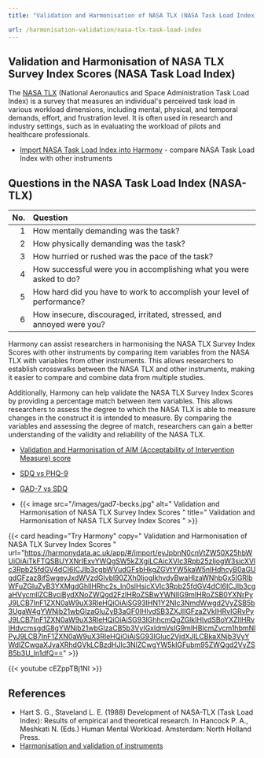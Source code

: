 ```yaml
---
title: "Validation and Harmonisation of NASA TLX (NASA Task Load Index)"

url: /harmonisation-validation/nasa-tlx-task-load-index
---
```


## Validation and Harmonisation of NASA TLX Survey Index Scores (NASA Task Load Index)

The [NASA TLX](https://humansystems.arc.nasa.gov/groups/tlx/downloads/TLXScale.pdf) (National Aeronautics and Space Administration Task Load Index) is a survey that measures an individual's perceived task load in various workload dimensions, including mental, physical, and temporal demands, effort, and frustration level. It is often used in research and industry settings, such as in evaluating the workload of pilots and healthcare professionals.

* <a href="https://harmonydata.ac.uk/app/#/import/eyJpbnN0cnVtZW50X25hbWUiOiAiTkFTQSBUYXNrIExvYWQgSW5kZXgiLCAicXVlc3Rpb25zIjogW3sicXVlc3Rpb25fdGV4dCI6ICJIb3cgbWVudGFsbHkgZGVtYW5kaW5nIHdhcyB0aGUgdGFzaz8ifSwgeyJxdWVzdGlvbl90ZXh0IjogIkhvdyBwaHlzaWNhbGx5IGRlbWFuZGluZyB3YXMgdGhlIHRhc2s_In0sIHsicXVlc3Rpb25fdGV4dCI6ICJIb3cgaHVycmllZCBvciBydXNoZWQgd2FzIHRoZSBwYWNlIG9mIHRoZSB0YXNrPyJ9LCB7InF1ZXN0aW9uX3RleHQiOiAiSG93IHN1Y2Nlc3NmdWwgd2VyZSB5b3UgaW4gYWNjb21wbGlzaGluZyB3aGF0IHlvdSB3ZXJlIGFza2VkIHRvIGRvPyJ9LCB7InF1ZXN0aW9uX3RleHQiOiAiSG93IGhhcmQgZGlkIHlvdSBoYXZlIHRvIHdvcmsgdG8gYWNjb21wbGlzaCB5b3VyIGxldmVsIG9mIHBlcmZvcm1hbmNlPyJ9LCB7InF1ZXN0aW9uX3RleHQiOiAiSG93IGluc2VjdXJlLCBkaXNjb3VyYWdlZCwgaXJyaXRhdGVkLCBzdHJlc3NlZCwgYW5kIGFubm95ZWQgd2VyZSB5b3U_In1dfQ==" target="harmonyapp">Import NASA Task Load Index into Harmony</a> - compare NASA Task Load Index with other instruments

## Questions in the NASA Task Load Index (NASA-TLX)

|   No. | Question                                                               |
|------:|:-----------------------------------------------------------------------|
|     1 | How mentally demanding was the task?                                   |
|     2 | How physically demanding was the task?                                 |
|     3 | How hurried or rushed was the pace of the task?                        |
|     4 | How successful were you in accomplishing what you were asked to do?    |
|     5 | How hard did you have to work to accomplish your level of performance? |
|     6 | How insecure, discouraged, irritated, stressed, and annoyed were you?  |

Harmony can assist researchers in harmonising the NASA TLX Survey Index Scores with other instruments by comparing item variables from the NASA TLX with variables from other instruments. This allows researchers to establish crosswalks between the NASA TLX and other instruments, making it easier to compare and combine data from multiple studies.


Additionally, Harmony can help validate the NASA TLX Survey Index Scores by providing a percentage match between item variables. This allows researchers to assess the degree to which the NASA TLX is able to measure changes in the construct it is intended to measure. By comparing the variables and assessing the degree of match, researchers can gain a better understanding of the validity and reliability of the NASA TLX.


* [Validation and Harmonisation of AIM (Acceptability of Intervention Measure) score](/harmonisation-validation/aim-acceptability-of-intervention-measure-score)
* [SDQ vs PHQ-9](/compare-harmonise-instruments/sdq-vs-phq-9/)
* [GAD-7 vs SDQ](/compare-harmonise-instruments/gad-7-vs-sdq/)

* {{< image src="/images/gad7-becks.jpg" alt=" Validation and Harmonisation of NASA TLX Survey Index Scores " title=" Validation and Harmonisation of NASA TLX Survey Index Scores " >}}

{{< card heading="Try Harmony" copy=" Validation and Harmonisation of NASA TLX Survey Index Scores " url="https://harmonydata.ac.uk/app/#/import/eyJpbnN0cnVtZW50X25hbWUiOiAiTkFTQSBUYXNrIExvYWQgSW5kZXgiLCAicXVlc3Rpb25zIjogW3sicXVlc3Rpb25fdGV4dCI6ICJIb3cgbWVudGFsbHkgZGVtYW5kaW5nIHdhcyB0aGUgdGFzaz8ifSwgeyJxdWVzdGlvbl90ZXh0IjogIkhvdyBwaHlzaWNhbGx5IGRlbWFuZGluZyB3YXMgdGhlIHRhc2s_In0sIHsicXVlc3Rpb25fdGV4dCI6ICJIb3cgaHVycmllZCBvciBydXNoZWQgd2FzIHRoZSBwYWNlIG9mIHRoZSB0YXNrPyJ9LCB7InF1ZXN0aW9uX3RleHQiOiAiSG93IHN1Y2Nlc3NmdWwgd2VyZSB5b3UgaW4gYWNjb21wbGlzaGluZyB3aGF0IHlvdSB3ZXJlIGFza2VkIHRvIGRvPyJ9LCB7InF1ZXN0aW9uX3RleHQiOiAiSG93IGhhcmQgZGlkIHlvdSBoYXZlIHRvIHdvcmsgdG8gYWNjb21wbGlzaCB5b3VyIGxldmVsIG9mIHBlcmZvcm1hbmNlPyJ9LCB7InF1ZXN0aW9uX3RleHQiOiAiSG93IGluc2VjdXJlLCBkaXNjb3VyYWdlZCwgaXJyaXRhdGVkLCBzdHJlc3NlZCwgYW5kIGFubm95ZWQgd2VyZSB5b3U_In1dfQ==" >}}

{{< youtube cEZppTBj1NI >}}

## References

* Hart S. G., Staveland L. E. (1988) Development of NASA-TLX (Task Load Index): Results of empirical and theoretical research. In Hancock P. A., Meshkati N. (Eds.) Human Mental Workload. Amsterdam: North Holland Press.
* [Harmonisation and validation of instruments](/harmonisation-validation/)